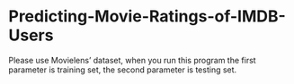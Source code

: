 # Predicting-Movie-Ratings-of-IMDB-Users

Please use Movielens’ dataset, when you run this program the first parameter is training set, the second parameter is testing set.
